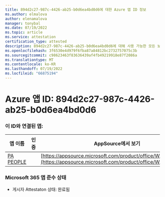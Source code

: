 ```yaml
---
title: 894d2c27-987c-4426-ab25-b0d6ea4bd0d6에 대한 Azure 앱 ID 정보
ms.author: elmalova
author: elenamalova
manager: tonybal
ms.date: 07/19/2022
ms.topic: article
ms.service: attestation
certification_type: attested
description: 894d2c27-987c-4426-ab25-b0d6ea4bd0d6에 대해 사용 가능한 모든 보안 및 규정 준수 정보입니다.
ms.openlocfilehash: 3f6530e4d979f6fba87a84812bc2732757075c3b
ms.sourcegitcommit: c98623463f83636439af4fb49219918e87f2086a
ms.translationtype: MT
ms.contentlocale: ko-KR
ms.lasthandoff: 07/19/2022
ms.locfileid: "66875194"
---
```

# <a name="azure-app-id-894d2c27-987c-4426-ab25-b0d6ea4bd0d6"></a>Azure 앱 ID: 894d2c27-987c-4426-ab25-b0d6ea4bd0d6


### <a name="apps-associated-with-this-id"></a>이 ID와 연결된 앱:
| **앱 이름** | **인증** | **AppSource에서 보기** |
|--------------|---------------|-----------------------|
| [PA PEOPLE](../forward/WA200002948.md) |  | [https://appsource.microsoft.com/product/office/WA200002948](https://appsource.microsoft.com/product/office/WA200002948) |

### <a name="microsoft-365-app-compliance-status"></a>Microsoft 365 앱 준수 상태
- 게시자 Attestaton 상태: 완료됨
